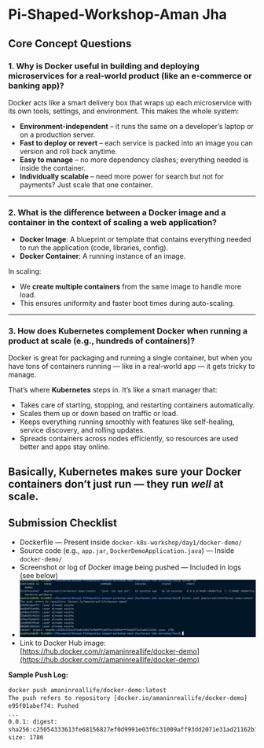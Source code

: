 # Pi-Shaped-Workshop-Aman Jha

## Core Concept Questions

### 1. Why is Docker useful in building and deploying microservices for a real-world product (like an e-commerce or banking app)?

Docker acts like a smart delivery box that wraps up each microservice with its own tools, settings, and environment. This makes the whole system:
- **Environment-independent** – it runs the same on a developer’s laptop or on a production server.
- **Fast to deploy or revert** – each service is packed into an image you can version and roll back anytime.
- **Easy to manage** – no more dependency clashes; everything needed is inside the container.
- **Individually scalable** – need more power for search but not for payments? Just scale that one container.

---

### 2. What is the difference between a Docker image and a container in the context of scaling a web application?

- **Docker Image**: A blueprint or template that contains everything needed to run the application (code, libraries, config).
- **Docker Container**: A running instance of an image.

In scaling:
- We **create multiple containers** from the same image to handle more load.
- This ensures uniformity and faster boot times during auto-scaling.

---
### 3. How does Kubernetes complement Docker when running a product at scale (e.g., hundreds of containers)?

Docker is great for packaging and running a single container, but when you have tons of containers running — like in a real-world app — it gets tricky to manage.

That’s where **Kubernetes** steps in. It’s like a smart manager that:
- Takes care of starting, stopping, and restarting containers automatically.
- Scales them up or down based on traffic or load.
- Keeps everything running smoothly with features like self-healing, service discovery, and rolling updates.
- Spreads containers across nodes efficiently, so resources are used better and apps stay online.

Basically, Kubernetes makes sure your Docker containers don’t just run — they run *well* at scale.
---

## Submission Checklist

- Dockerfile — Present inside `docker-k8s-workshop/day1/docker-demo/`
- Source code (e.g., `app.jar`, `DockerDemoApplication.java`) — Inside `docker-demo/`
- Screenshot or log of Docker image being pushed — Included in logs (see below)
- ![img.png](img.png)
- Link to Docker Hub image: [https://hub.docker.com/r/amaninreallife/docker-demo](https://hub.docker.com/r/amaninreallife/docker-demo)

**Sample Push Log:**
```text
docker push amaninreallife/docker-demo:latest
The push refers to repository [docker.io/amaninreallife/docker-demo]
e95f01abef74: Pushed 
...
0.0.1: digest: sha256:c25054333613fe68156827ef0d9991e03f6c31009aff93dd2071e31ad21162b1 size: 1786
